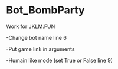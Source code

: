# Bot_BombParty
Work for JKLM.FUN

-Change bot name line 6

-Put game link in arguments

-Humain like mode (set True or False line 9)
